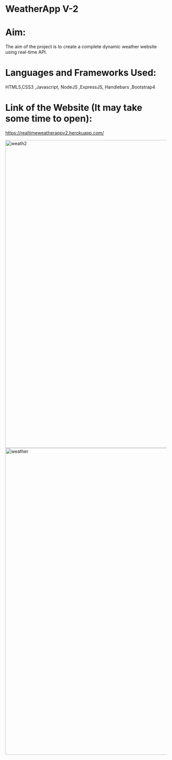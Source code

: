 # WeatherApp V-2

# Aim: 
The aim of the project is to create a complete dynamic weather website using real-time API.

# Languages and Frameworks Used:
HTML5,CSS3 ,Javascript, NodeJS ,ExpressJS, Handlebars ,Bootstrap4

# Link of the Website (It may take some time to open):

https://realtimeweatherappv2.herokuapp.com/

<img width="960" alt="weath2" src="https://user-images.githubusercontent.com/60184336/122806494-03a01300-d2e8-11eb-93c5-99dadabb26dc.PNG">


<img width="957" alt="weather" src="https://user-images.githubusercontent.com/60184336/122803410-31835880-d2e4-11eb-8d72-7308fe563eac.PNG">


